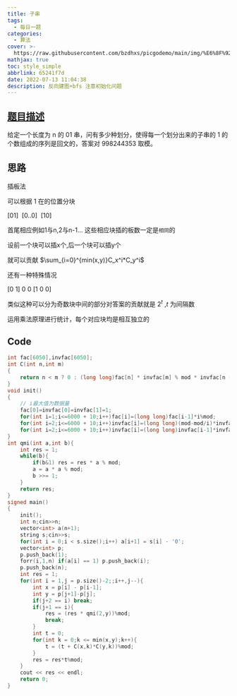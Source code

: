 ```yaml
---
title: 子串
tags:
  - 每日一题
categories:
  - 算法
cover: >-
  https://raw.githubusercontent.com/bzdhxs/picgodemo/main/img/%E6%8F%92%E7%94%BB5.jpg
mathjax: true
toc: style_simple
abbrlink: 65241f7d
date: 2022-07-13 11:04:38
description: 反向建图+bfs 注意初始化问题
---
```

## [题目描述](https://ac.nowcoder.com/acm/contest/11188/D)
给定一个长度为 n 的 01 串，问有多少种划分，使得每一个划分出来的子串的 1 的个数组成的序列是回文的，答案对 998244353 取模。


## 思路
插板法

可以根据 $1$ 在的位置分块

$[0 1]  \ \  [0..0]\ \  [1 0]$

首尾相应例如1与n,2与n-1... 这些相应块插的板数一定是``相同``的

设前一个块可以插x个,后一个块可以插y个

就可以贡献  $\sum_{i=0}^{min(x,y)}C_x^i*C_y^i$

还有一种特殊情况

[0 1] 0 0 [1 0 0]

类似这种可以分为奇数块中间的部分对答案的贡献就是 $2^t$ ,$t$ 为间隔数

运用乘法原理进行统计，每个对应块均是相互独立的

## Code
```cpp
int fac[6050],invfac[6050];
int C(int n,int m)
{
    return n < m ? 0 : (long long)fac[n] * invfac[m] % mod * invfac[n - m] % mod;
}
void init()
{
	// i最大值为数据量
    fac[0]=invfac[0]=invfac[1]=1;
    for(int i=1;i<=6000 + 10;i++)fac[i]=(long long)fac[i-1]*i%mod;
    for(int i=2;i<=6000 + 10;i++)invfac[i]=(long long)(mod-mod/i)*invfac[mod%i]%mod;
    for(int i=2;i<=6000 + 10;i++)invfac[i]=(long long)invfac[i-1]*invfac[i]%mod;
}
int qmi(int a,int b){
    int res = 1;
    while(b){
        if(b&1) res = res * a % mod;
        a = a * a % mod;
        b >>= 1;
    }
    return res;
}
signed main()
{
    init();
    int n;cin>>n;
    vector<int> a(n+1);
    string s;cin>>s;
    for(int i = 0;i < s.size();i++) a[i+1] = s[i] - '0';
    vector<int> p;
    p.push_back(1);
    forr(i,1,n) if(a[i] == 1) p.push_back(i);
    p.push_back(n);
    int res = 1;
    for(int i = 1,j = p.size()-2;;i++,j--){
        int x = p[i] - p[i-1];
        int y = p[j+1]-p[j];
        if(j+2 == i) break;
        if(j+1 == i){
            res = (res * qmi(2,y))%mod;
            break;
        }
        int t = 0;
        for(int k = 0;k <= min(x,y);k++){
            t = (t + C(x,k)*C(y,k))%mod;
        }
        res = res*t%mod;
    }
    cout << res << endl;
    return 0;
}
```